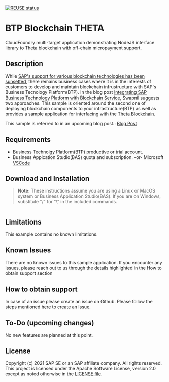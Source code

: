 [![REUSE status](https://api.reuse.software/badge/github.com/SAP-samples/cloud-sfsf-benefits-ext)](https://api.reuse.software/info/github.com/SAP-samples/cloud-sfsf-benefits-ext)

# BTP Blockchain THETA
CloudFoundry multi-target application demonstrating NodeJS interface library to Theta blockchain with off-chain micropayment support.

## Description

While [SAP's support for various blockchain technologies has been sunsetted](https://blogs.sap.com/2020/08/19/sunset-of-all-multichain-and-quorum-services-on-the-sap-cloud-platform/), there remains business cases where it is in the interests of customers to develop and maintain blockchain infrustructure with SAP's Business Tecnology Platform(BTP).  In the blog post [Integrating SAP Business Technology Platform with Blockchain Service](https://blogs.sap.com/2021/02/09/integrating-sap-business-technology-platform-with-blockchain-service/), Swapnil suggests two approaches.  This sample is oriented around the second one of deploying blockchain components to your infrastructure(BTP) as well as provides a sample application for interfacing with the [Theta Blockchain](https://www.thetatoken.org/).

This sample is referred to in an upcoming blog post.: [Blog Post](https://people.sap.com/andrew.lunde#content:blogposts)

## Requirements

- Business Technolgy Platform(BTP) productive or trial account.
- Business Appication Studio(BAS) quota and subscription. -or- Microsoft [VSCode](https://code.visualstudio.com/)


## Download and Installation

>  **Note:**  These instructions assume you are using a Linux or MacOS system or Business Application Studio(BAS).  If you are on Windows, substitute "/" for "\\" in the included commands.

```
```


## Limitations

This example contains no known limitations.

## Known Issues

There are no known issues to this sample application. If you encounter any issues, please reach out to us through the details highlighted in the How to obtain support section

## How to obtain support

In case of an issue please create an issue on Github.
Please follow the steps mentioned [here](https://help.github.com/articles/creating-an-issue/) to create an Issue.

## To-Do (upcoming changes)

No new features are planned at this point.

## License
Copyright (c) 2021 SAP SE or an SAP affiliate company. All rights reserved. This project is licensed under the Apache Software License, version 2.0 except as noted otherwise in the [LICENSE file](LICENSES/Apache-2.0.txt).
